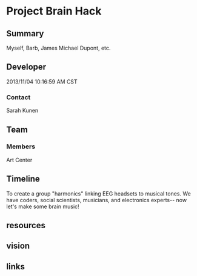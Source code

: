 # Project Brain Hack

## Summary
Myself, Barb, James Michael Dupont, etc.

## Developer
2013/11/04 10:16:59 AM CST
### Contact
Sarah Kunen
## Team 


### Members
Art Center

## Timeline
To create a group "harmonics" linking EEG headsets to musical tones.  We have coders, social scientists, musicians, and electronics experts-- now let's make some brain music! 

## resources

## vision


## links


